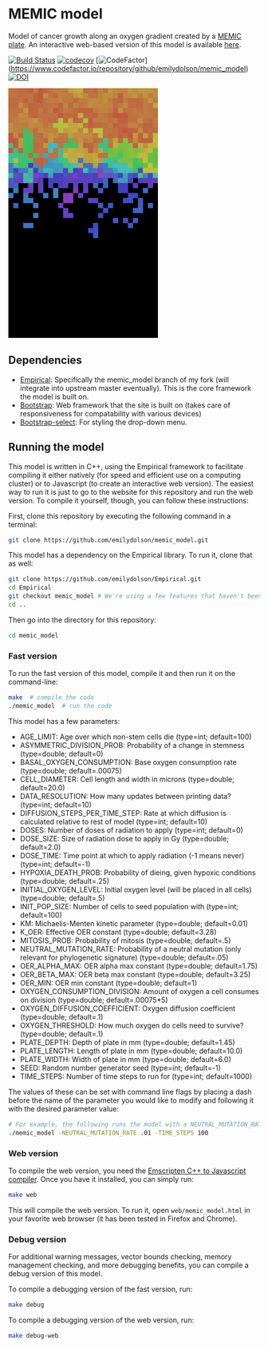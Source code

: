 # MEMIC model
Model of cancer growth along an oxygen gradient created by a [MEMIC plate](http://carmofon.org/3d-designs/memic/). An interactive web-based version of this model is available [here](https://emilydolson.github.io/memic_model/web/memic_model.html).

[![Build Status](https://travis-ci.com/emilydolson/memic_model.svg?branch=master)](https://travis-ci.com/emilydolson/memic_model) [![codecov](https://codecov.io/gh/emilydolson/memic_model/branch/master/graph/badge.svg)](https://codecov.io/gh/emilydolson/memic_model) [![CodeFactor](https://www.codefactor.io/repository/github/emilydolson/memic_model/badge)] (https://www.codefactor.io/repository/github/emilydolson/memic_model) [![DOI](https://zenodo.org/badge/DOI/10.5281/zenodo.3633395.svg)](https://doi.org/10.5281/zenodo.3633394)

<img src="https://raw.githubusercontent.com/emilydolson/memic_model/master/normal_memic_canvas.png" width="300">

## Dependencies

-   [Empirical](https://github.com/emilydolson/Empirical/tree/memic_model): Specifically the memic_model branch of my fork (will integrate into upstream master eventually). This is the core framework the model is built on.
-   [Bootstrap](https://getbootstrap.com/): Web framework that the site is built on (takes care of responsiveness for compatability with various devices)
-   [Bootstrap-select](https://developer.snapappointments.com/bootstrap-select/): For styling the drop-down menu.

## Running the model

This model is written in C++, using the Empirical framework to facilitate compiling it either natively (for speed and efficient use on a computing cluster) or to Javascript (to create an interactive web version). The easiest way to run it is just to go to the website for this repository and run the web version. To compile it yourself, though, you can follow these instructions:

First, clone this repository by executing the following command in a terminal:

```bash
git clone https://github.com/emilydolson/memic_model.git
```

This model has a dependency on the Empirical library. To run it, clone that as well:

```bash
git clone https://github.com/emilydolson/Empirical.git
cd Empirical
git checkout memic_model # We're using a few features that haven't been merged into master yet
cd ..
```

Then go into the directory for this repository:

```bash
cd memic_model
```

### Fast version

To run the fast version of this model, compile it and then run it on the command-line:

```bash
make  # compile the code
./memic_model  # run the code
```

This model has a few parameters:
- AGE_LIMIT:                     Age over which non-stem cells die (type=int; default=100)
- ASYMMETRIC_DIVISION_PROB:      Probability of a change in stemness (type=double; default=0)
- BASAL_OXYGEN_CONSUMPTION:      Base oxygen consumption rate (type=double; default=.00075)
- CELL_DIAMETER:                 Cell length and width in microns (type=double; default=20.0)
- DATA_RESOLUTION:               How many updates between printing data? (type=int; default=10)
- DIFFUSION_STEPS_PER_TIME_STEP: Rate at which diffusion is calculated relative to rest of model (type=int; default=10)
- DOSES:                         Number of doses of radiation to apply (type=int; default=0)
- DOSE_SIZE:                     Size of radiation dose to apply in Gy (type=double; default=2.0)
- DOSE_TIME:                     Time point at which to apply radiation (-1 means never) (type=int; default=-1)
- HYPOXIA_DEATH_PROB:            Probability of dieing, given hypoxic conditions (type=double; default=.25)
- INITIAL_OXYGEN_LEVEL:          Initial oxygen level (will be placed in all cells) (type=double; default=.5)
- INIT_POP_SIZE:                 Number of cells to seed population with (type=int; default=100)
- KM:                            Michaelis-Menten kinetic parameter (type=double; default=0.01)
- K_OER:                         Effective OER constant (type=double; default=3.28)
- MITOSIS_PROB:                  Probability of mitosis (type=double; default=.5)
- NEUTRAL_MUTATION_RATE:         Probability of a neutral mutation (only relevant for phylogenetic signature) (type=double; default=.05)
- OER_ALPHA_MAX:                 OER alpha max constant (type=double; default=1.75)
- OER_BETA_MAX:                  OER beta max constant (type=double; default=3.25)
- OER_MIN:                       OER min constant (type=double; default=1)
- OXYGEN_CONSUMPTION_DIVISION:   Amount of oxygen a cell consumes on division (type=double; default=.00075*5)
- OXYGEN_DIFFUSION_COEFFICIENT:  Oxygen diffusion coefficient (type=double; default=.1)
- OXYGEN_THRESHOLD:              How much oxygen do cells need to survive? (type=double; default=.1)
- PLATE_DEPTH:                   Depth of plate in mm (type=double; default=1.45)
- PLATE_LENGTH:                  Length of plate in mm (type=double; default=10.0)
- PLATE_WIDTH:                   Width of plate in mm (type=double; default=6.0)
- SEED:                          Random number generator seed (type=int; default=-1)
- TIME_STEPS:                    Number of time steps to run for (type=int; default=1000)

The values of these can be set with command line flags by placing a dash before the name of the parameter you would like to modify and following it with the desired parameter value:

```bash
# For example, the following runs the model with a NEUTRAL_MUTATION_RATE of .01 and TIME_STEPS set to 100
./memic_model -NEUTRAL_MUTATION_RATE .01 -TIME_STEPS 100
```

### Web version

To compile the web version, you need the [Emscripten C++ to Javascript compiler](https://emscripten.org/). Once you have it installed, you can simply run:

```bash
make web
```

This will compile the web version. To run it, open `web/memic_model.html` in your favorite web browser (it has been tested in Firefox and Chrome).

### Debug version

For additional warning messages, vector bounds checking, memory management checking, and more debugging benefits, you can compile a debug version of this model.

To compile a debugging version of the fast version, run: 

```bash
make debug
```

To compile a debugging version of the web version, run:

```bash
make debug-web
```
